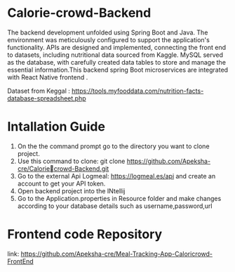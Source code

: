 # Calorie-crowd-Backend

The backend development unfolded using Spring Boot and Java. The environment was meticulously configured to support the application's functionality. APIs are designed and implemented, connecting the front end to datasets, including nutritional data sourced from Kaggle. MySQL served as the database, with carefully created data tables to store and manage the essential information.This backend spring Boot microservices are integrated with React Native frontend .

Dataset from Keggal : https://tools.myfooddata.com/nutrition-facts-database-spreadsheet.php

# Intallation Guide

1. On the the command prompt go to the directory you want to clone project.
2. Use this command to clone: git clone https://github.com/Apeksha-cre/Caloriecrowd-Backend.git
3. Go to the external Api Logmeal: https://logmeal.es/api and create an account to get your API token.
4. Open backend project into the INtellij
5. Go to the Application.properties in Resource folder and make changes according to your database details such as username,password,url

# Frontend code Repository 

link: https://github.com/Apeksha-cre/Meal-Tracking-App-Caloricrowd-FrontEnd




